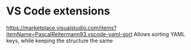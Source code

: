# VS Code extensions

https://marketplace.visualstudio.com/items?itemName=PascalReitermann93.vscode-yaml-sort
Allows sorting YAML keys, while keeping the structure the same
